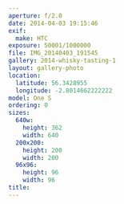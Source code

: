 ```yaml
---
aperture: f/2.0
date: 2014-04-03 19:15:46
exif:
  make: HTC
exposure: 50001/1000000
file: IMG_20140403_191545
gallery: 2014-whisky-tasting-1
layout: gallery-photo
location:
  latitude: 56.3428955
  longitude: -2.8014662222222
model: One S
ordering: 0
sizes:
  640w:
    height: 362
    width: 640
  200x200:
    height: 200
    width: 200
  96x96:
    height: 96
    width: 96
title: 
---
```

